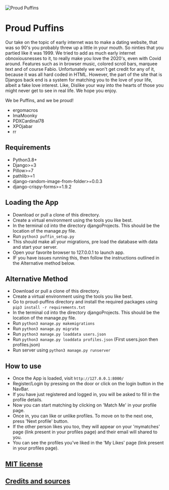 ![Proud Puffins](djangoProject/static/images/Proud_Puffin_banner.png)
# Proud Puffins

Our take on the topic of early internet was to make a dating website, that was so 90's you probably threw up a little in your mouth. So ninties that you partied like it was 1999. We tried to add as much early internet obnoxiousnesses to it, to really make you love the 2020's, even with Covid around. Features such as in browser music, colored scroll bars, marquee text and of course Fabio. Unfortunately we won't get credit for any of it, because it was all hard coded in HTML. However, the part of the site that is Djangos back end is a system for matching you to the love of your life, albeit a fake love interest. Like, Dislike your way into the hearts of those you might never get to see in real life. We hope you enjoy.

We be Puffins, and we be proud!
* ergomacros
* ImaMoonky
* PDXCardinal78
* XPOjabar
* rr

## Requirements
- Python3.8+
- Django>=3
- Pillow>=7
- pathlib>=1
- django-random-image-from-folder>=0.0.3
- django-crispy-forms>=1.9.2

## Loading the App
- Download or pull a clone of this directory.
- Create a virtual environment using the tools you like best.
- In the terminal cd into the directory djangoProjects. This should be the location of the manage.py file.
- Run ```python3 puffin_setup.py```
- This should make all your migrations, pre load the database with data and start your server.
- Open your favorite browser to 127.0.0.1 to launch app.
- IF you have issues running this, then follow the instructions outlined in the Alternative method below.

## Alternative Method
- Download or pull a clone of this directory.
- Create a virtual environment using the tools you like best.
- Go to proud-puffins directory and install the required packages using ```pip3 install -r requirements.txt```
- In the terminal cd into the directory djangoProjects. This should be the location of the manage.py file.
- Run ```python3 manage.py makemigrations```
- Run ```python3 manage.py migrate```
- Run ```python3 manage.py loaddata users.json```
- Run ```python3 manage.py loaddata profiles.json``` (First users.json then profiles.json)
- Run server using ```python3 manage.py runserver```

## How to use
- Once the App is loaded, visit ```http://127.0.0.1:8000/```
- Register/Login by pressing on the door or click on the login button in the NavBar.
- If you have just registered and logged in, you will be asked to fill in the profile details.
- Now you can start matching by clicking on 'Match Me' in your profile page.
- Once in, you can like or unlike profiles. To move on to the next one, press 'Next profile' button.
- If the other person likes you too, they will appear on your 'mymatches' page (link present in your profiles page) and their email will shared to you.
- You can see the profiles you've liked in the 'My Likes' page (link present in your profiles page).


## [MIT license](../LICENSE)

## [Credits and sources](Credits%20and%20sources.md)

